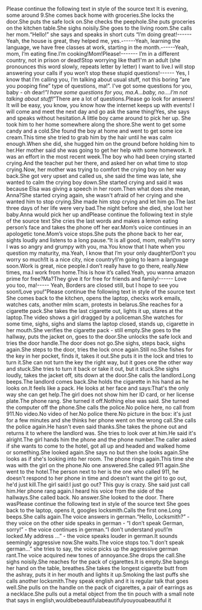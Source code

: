 Please continue the following text in style of the source text It is evening, some around 9.She comes back home with groceries.She locks the door.She puts the safe lock on.She checks the peephole.She puts groceries on the kitchen table.She sighs noisily.She goes to the living room.She calls her mom.“Hello!” she says and speaks in short cuts “I’m doing great!------ Yeah, the house is great, they helped me, yes.------Yeah, learning the language, we have free classes at work, starting in the month.------Yeah, mom, I’m eating fine.I’m cooking!Mom!Please!------- I’m in a different country, not in prison or dead!Stop worrying like that!I'm an adult (she pronounces this word slowly, repeats letter by letter) I want to live.I will stop answering your calls if you won’t stop these stupid questions!------ Yes, I know that I’m calling you, I’m talking about usual stuff, not this boring “are you pooping fine” type of questions, ma!”. I've got some questions for you, baby - oh dear!*”I have some questions for you, ma.A...baby, no....I’m not talking about stuff!*”There are a lot of questions.Please go look for answers! It will be easy, you know, you know how the internet keeps up with events! I will come and meet the next day and go ask the same thing!Yes, she says and speaks without hesitation.A little boy came around to pick her up. She took him to her home somewhere along the shore.She went to get some candy and a cold.She found the boy at home and went to get some ice cream.This time she tried to grab him by the hair until he was calm enough.When she did, she hugged him on the ground before holding him to her.Her mother said she was going to get her help with some homework. It was an effort in the most recent week.The boy who had been crying started crying.And the teacher put her there, and asked her on what time to stop crying.Now, her mother was trying to comfort the crying boy on her way back.She got very upset and called us, she said the time was late, she wanted to calm the crying boy down.She started crying and said it was because Elsa was giving a speech in her room.Then what does she mean, Anna?She started crying again, she wasn't afraid of her crying and she wanted him to stop crying.She made him stop crying and let him go.The last three days of her life were very bad.The night before she died, she lost her baby.Anna would pick her up andPlease continue the following text in style of the source text She cries the last words and makes a lemon eating person’s face and takes the phone off her ear.Mom’s voice continues in an apologetic tone.Mom’s voice stops.She puts the phone back to her ear, sights loudly and listens to a long pause.“It is all good, mom, really!I’m sorry I was so angry and grumpy with you, ma.You know that I hate when you question my maturity, ma.Yeah, I know that I’m your only daughter!Don’t you worry so much!It is a nice city, nice country!I’m going to learn a language soon.Work is great, nice people.I don’t really have to go there, really.New times, ma.I work from home.This is how it’s called.Yeah, you wanna amazon prime for free?Ma?They give it for free for friends and family!------ Love you too, ma!----- Yeah, Borders are closed still, but I hope to see you soon!Love you!”Please continue the following text in style of the source text She comes back to the kitchen, opens the laptop, checks work emails, watches cats, another mlm scam, protests in belarus.She reaches for a cigarette pack.She takes the last cigarette out, lights it up, stares at the laptop.The video shows a girl dragged by a policeman.She watches for some time, sighs, sighs and slams the laptop closed, stands up, cigarette in her mouth.She verifies the cigarette pack - still empty.She goes to the hallway, puts the jacket on, goes to the door.She unlocks the safe lock and tries the door handle.The door does not go.She sighs, steps back, sighs again.She steps to the door, tries the lock once again.Still no.She fishes for the key in her pocket, finds it, takes it out.She puts it in the lock and tries to turn it.She can not turn the key the right way, but it goes one the other way and stuck.She tries to turn it back or take it out, but it stuck.She sighs loudly, takes the jacket off, sits down at the door.She calls the landlord.Long beeps.The landlord comes back.She holds the cigarette in his hand as he looks on.It feels like a pack. He looks at her face and says:That's the only way she can get help.The girl does not show him her ID card, or her license plate.The phone rang. She turned it off.Nothing else was said. She turned the computer off the phone.She calls the police.No police here, no call from 911.No video.No video of her.No police there.No picture in the box: it's just for a few minutes and she thinks her phone went on the wrong call.She calls the police again.He hasn't even said thanks.She takes the phone out and returns it to where the landlord was. She tries to look over at him.He said it's alright.The girl hands him the phone and the phone number.The caller asked if she wants to come to the hotel, got all up and headed and walked home or something.She looked again.She says no but then she looks again.She looks as if she's looking into her room. The phone rings again.This time she was with the girl on the phone.No one answered.She called 911 again.She went to the hotel.The person next to her is the one who called 911, he doesn't respond to her phone in time and doesn't want the girl to go out, he'd just kill.The girl said:I just go out? This guy is crazy. She said just call him.Her phone rang again.I heard his voice from the side of the hallways.She called back. No answer.She looked to the door. There wasPlease continue the following text in style of the source text She goes back to the laptop, opens it, googles locksmith.Calls the first one.Long beeps.She calls again.The voice answers in german.“Hello, Locksmith?” - they voice on the other side speaks in german - “I don’t speak German, sorry!” - the voice continues in german.“I don’t understand you!I’m locked.My address …” - the voice speaks louder in german.It sounds seemingly aggressive now.She waits.The voice stops too.“I don’t speak german...” she tries to say, the voice picks up the aggressive german rant.The voice acquired new tones of annoyance.She drops the call.She sighs noisily.She reaches for the pack of cigarettes.It is empty.She bangs her hand on the table, breathes.She takes the longest cigarette butt from the ashray, puts it in her mouth and lights it up.Smoking the last puffs she calls another locksmith.They speak english and it is regular talk that goes well.She pulls on the handle on the pack of cigarettes, a pair of earrings as a necklace.She pulls out a metal object from the tin pouch with a small note that says in english,‫it ‫would‫be‫beautiful‫‫‫a‫beautiful‫‫‫you‫‫‫‫‫‫‫you‫‫‫‫‫a‫beautiful‫‫